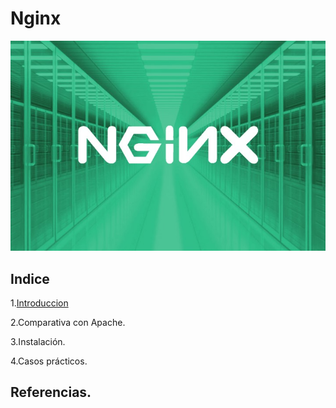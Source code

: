 # Nginx

![image](/img/NGINX.jpg)   

## Indice 

1.[Introduccion](introduccion.md)

2.Comparativa con Apache.

3.Instalación.

4.Casos prácticos.

## Referencias.
